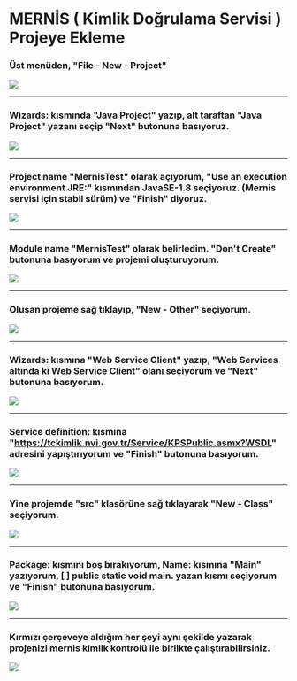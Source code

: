 # MERNİS ( Kimlik Doğrulama Servisi ) Projeye Ekleme

### Üst menüden, "File - New - Project"
<img src="images/1.png">

* * *

### Wizards: kısmında "Java Project" yazıp, alt taraftan "Java Project" yazanı seçip "Next" butonuna basıyoruz.
<img src="images/2.png">

* * *

### Project name "MernisTest" olarak açıyorum, "Use an execution environment JRE:" kısmından JavaSE-1.8 seçiyoruz. (Mernis servisi için stabil sürüm) ve "Finish" diyoruz.
<img src="images/3.png">

* * *

### Module name "MernisTest" olarak belirledim. "Don't Create" butonuna basıyorum ve projemi oluşturuyorum.
<img src="images/4.png">

* * *

### Oluşan projeme sağ tıklayıp, "New - Other" seçiyorum.
<img src="images/5.png">

* * *

### Wizards: kısmına "Web Service Client" yazıp, "Web Services altında ki Web Service Client" olanı seçiyorum ve "Next" butonuna basıyorum.
<img src="images/6.png">

* * *

### Service definition: kısmına "https://tckimlik.nvi.gov.tr/Service/KPSPublic.asmx?WSDL" adresini yapıştırıyorum ve "Finish" butonuna basıyorum.
<img src="images/7.png">

* * *

### Yine projemde "src" klasörüne sağ tıklayarak "New - Class" seçiyorum.
<img src="images/8.png">

* * *

### Package: kısmını boş bırakıyorum, Name: kısmına "Main" yazıyorum, [ ] public static void main. yazan kısmı seçiyorum ve "Finish" butonuna basıyorum.
<img src="images/9.png">

* * *

### Kırmızı çerçeveye aldığım her şeyi aynı şekilde yazarak projenizi mernis kimlik kontrolü ile birlikte çalıştırabilirsiniz.
<img src="images/10.png">
